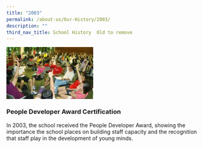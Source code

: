 ```yaml
---
title: "2003"
permalink: /about-us/Our-History/2003/
description: ""
third_nav_title: School History  Old to remove
---
```

<img src="/images/2003.jpg" style="width:45%" align="left">

<br clear="left">

### People Developer Award Certification
In 2003, the school received the People Developer Award, showing the importance the school places on building staff capacity and the recognition that staff play in the development of young minds.